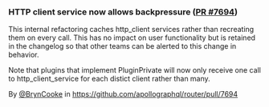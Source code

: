 ### HTTP client service now allows backpressure ([PR #7694](https://github.com/apollographql/router/pull/7694))

This internal refactoring caches http_client services rather than recreating them on every call. 
This has no impact on user functionality but is retained in the changelog so that other teams
can be alerted to this change in behavior. 

Note that plugins that implement PluginPrivate will now only receive one call to http_client_service for each distict client rather than many.

By [@BrynCooke](https://github.com/BrynCooke) in https://github.com/apollographql/router/pull/7694
